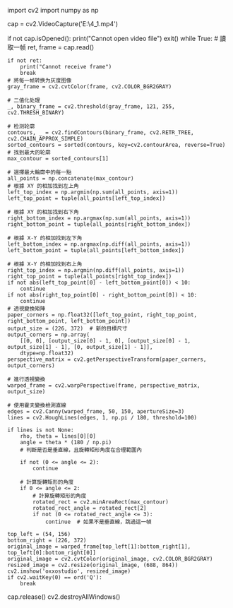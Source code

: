 import cv2
import numpy as np

cap = cv2.VideoCapture('E:\\4_1.mp4')

if not cap.isOpened():
    print("Cannot open video file")
    exit()
while True:
    # 讀取一帧
    ret, frame = cap.read()

    if not ret:
        print("Cannot receive frame")
        break
    # 將每一帧转换为灰度图像
    gray_frame = cv2.cvtColor(frame, cv2.COLOR_BGR2GRAY)

    # 二值化处理
    _, binary_frame = cv2.threshold(gray_frame, 121, 255, cv2.THRESH_BINARY)

    # 检测轮廓
    contours, _ = cv2.findContours(binary_frame, cv2.RETR_TREE, cv2.CHAIN_APPROX_SIMPLE)
    sorted_contours = sorted(contours, key=cv2.contourArea, reverse=True)
    # 找到最大的轮廓
    max_contour = sorted_contours[1]

    # 選擇最大輪廓中的每一點
    all_points = np.concatenate(max_contour)
    # 根據 XY 的相加找到左上角
    left_top_index = np.argmin(np.sum(all_points, axis=1))
    left_top_point = tuple(all_points[left_top_index])

    # 根據 XY 的相加找到右下角
    right_bottom_index = np.argmax(np.sum(all_points, axis=1))
    right_bottom_point = tuple(all_points[right_bottom_index])

    # 根據 X-Y 的相加找到左下角
    left_bottom_index = np.argmax(np.diff(all_points, axis=1))
    left_bottom_point = tuple(all_points[left_bottom_index])

    # 根據 X-Y 的相加找到右上角
    right_top_index = np.argmin(np.diff(all_points, axis=1))
    right_top_point = tuple(all_points[right_top_index])
    if not abs(left_top_point[0] - left_bottom_point[0]) < 10:
        continue
    if not abs(right_top_point[0] - right_bottom_point[0]) < 10:
        continue
    # 透視變換矩陣
    paper_corners = np.float32([left_top_point, right_top_point, right_bottom_point, left_bottom_point])
    output_size = (226, 372)  # 新的目標尺寸
    output_corners = np.array(
        [[0, 0], [output_size[0] - 1, 0], [output_size[0] - 1, output_size[1] - 1], [0, output_size[1] - 1]],
        dtype=np.float32)
    perspective_matrix = cv2.getPerspectiveTransform(paper_corners, output_corners)

    # 進行透視變換
    warped_frame = cv2.warpPerspective(frame, perspective_matrix, output_size)

    # 使用霍夫變換檢測直線
    edges = cv2.Canny(warped_frame, 50, 150, apertureSize=3)
    lines = cv2.HoughLines(edges, 1, np.pi / 180, threshold=100)

    if lines is not None:
        rho, theta = lines[0][0]
        angle = theta * (180 / np.pi)
        # 判斷是否是垂直線，且旋轉矩形角度在合理範圍內

        if not (0 <= angle <= 2):
            continue

        # 計算旋轉矩形的角度
        if 0 <= angle <= 2:
            # 計算旋轉矩形的角度
            rotated_rect = cv2.minAreaRect(max_contour)
            rotated_rect_angle = rotated_rect[2]
            if not (0 <= rotated_rect_angle <= 3):
                continue  # 如果不是垂直線，跳過這一幀

    top_left = (54, 156)
    bottom_right = (226, 372)
    original_image = warped_frame[top_left[1]:bottom_right[1], top_left[0]:bottom_right[0]]
    original_image = cv2.cvtColor(original_image, cv2.COLOR_BGR2GRAY)
    resized_image = cv2.resize(original_image, (688, 864))
    cv2.imshow('oxxostudio', resized_image)
    if cv2.waitKey(0) == ord('Q'):
        break



cap.release()
cv2.destroyAllWindows()

